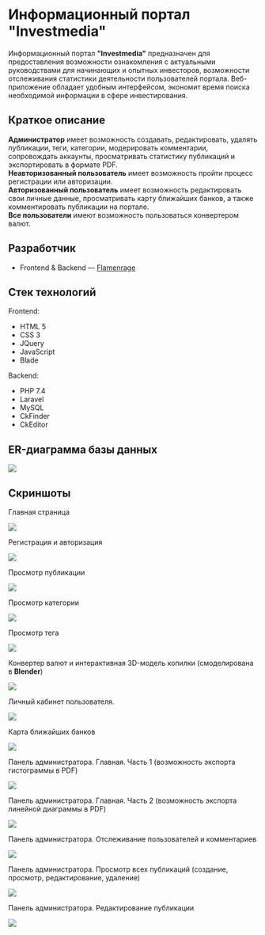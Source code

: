 # Информационный портал "Investmedia"

Информационный портал **"Investmedia"** предназначен для предоставления возможности ознакомления с актуальными руководствами для начинающих и опытных инвесторов, возможности отслеживания статистики деятельности пользователей портала. Веб-приложение  обладает удобным интерфейсом, экономит время поиска необходимой информации в сфере инвестирования. <br>

## Краткое описание

**Администратор** имеет возможность создавать, редактировать, удалять публикации, теги, категории, модерировать комментарии, сопровождать аккаунты, просматривать статистику публикаций и экспортировать в формате PDF.<br>
**Неавторизованный пользователь** имеет возможность пройти процесс регистрации или авторизации.<br>
**Авторизованный пользователь** имеет возможность редактировать свои личные данные, просматривать карту ближайших банков, а также комментировать публикации на портале.<br>
**Все пользователи** имеют возможность пользоваться конвертером валют.

## Разработчик

- Frontend & Backend — [Flamenrage](https://github.com/Flamenrage)

## Стек технологий

Frontend:
- HTML 5
- CSS 3
- JQuery
- JavaScript
- Blade

Backend:
- PHP 7.4
- Laravel
- MySQL
- CkFinder
- CkEditor

## ER-диаграмма базы данных

![](https://sun9-34.userapi.com/impg/pJXfK9XW54Aj5x6PsdLfP6LK1qd3sAYWs--pdw/qXRX8HV6bnQ.jpg?size=1311x753&quality=96&sign=c17bce21ceb2a10c22758b5895b4cf69&type=album)

## Скриншоты

Главная страница

![](https://sun7-8.userapi.com/impg/ffQKgf7CLYWoBivb8WLWw_8HavsBy0HfCfcTaw/_7L4dVYTfrU.jpg?size=1889x954&quality=96&sign=638cbba484ca1e408ac72b304caaa3bf&type=album)

Регистрация и авторизация

![](https://sun9-65.userapi.com/impg/amvfk_xzQ_o16AEGfGTl1SL5XPp2ZskDfije_w/11k6l2ek31c.jpg?size=1160x559&quality=96&sign=9bd4d6371d872902008605205617c0c6&type=album)

Просмотр публикации

![](https://sun9-4.userapi.com/impg/6uKgfB2ptb1W0CClvjYl-u0noejdldK9sSgewQ/sKXcJHf3tkc.jpg?size=1290x951&quality=96&sign=dc5cbe18479c6753dfa8d9c5aa248bcd&type=album)

Просмотр категории

![](https://sun9-86.userapi.com/impg/0uSjmqjJsBvzsLP3ZE0zACRbgAgGsY_W9OWrCw/3BzpZEzVLk8.jpg?size=1890x904&quality=96&sign=b9e03812a080075832a1a9c688dc8889&type=album)

Просмотр тега

![](https://sun9-87.userapi.com/impg/bKJQRbMyiAib1RK9E_IYjZr6b6zZ2ZONXHn1fQ/cPWY1HQVAXg.jpg?size=1894x925&quality=96&sign=85e22d12864f1760c484d56d157ddcf5&type=album)

Конвертер валют и интерактивная 3D-модель копилки (смоделирована в **Blender**)

![](https://sun9-50.userapi.com/impg/Dj5eI4mWmXQX1t5IcFNCFps2ZUpOsnhCpXKeiQ/KbUoofwaxOI.jpg?size=1453x1042&quality=96&sign=812ab6989a4ecb2e5be6d8acf9b9f54e&type=album)

Личный кабинет пользователя.

![](https://sun9-57.userapi.com/impg/WdjA6AUjwvNSjdF1gbuwcCZtQ_jpf2OE8drefg/8Bn9-cAq2aQ.jpg?size=1492x908&quality=96&sign=de5e8d05d33add6ad501726e953d0608&type=album)

Карта ближайших банков

![](https://sun7-8.userapi.com/impg/V43JgCAKCmoyFCymIgsCYMpqyCq8VcTJBKra2A/wXJRoHyrQ9U.jpg?size=1023x899&quality=96&sign=1f296288bd5c21367db3ba3381c8242b&type=album)

Панель администратора. Главная. Часть 1 (возможность экспорта гистограммы в PDF)

![](https://sun9-21.userapi.com/impg/enJj5OWgiRF-JpZSu0oUq5u9HOpuQ6daixgxIA/b9vRBgXhblE.jpg?size=1458x930&quality=96&sign=babbaefaca91942e98dd2ad233d7a6c1&type=album)

Панель администратора. Главная. Часть 2 (возможность экспорта линейной диаграммы в PDF)

![](https://sun9-17.userapi.com/impg/WjWTueMQXYMT3XSXXURS3Tl1xGHwuUnvMElCnA/c0IdfnIeU7c.jpg?size=1072x594&quality=96&sign=23655c75f9e0e984caece05679d2b1a1&type=album)

Панель администратора. Отслеживание пользователей и комментариев

![](https://sun7-9.userapi.com/impg/fNY2SH8UvJAbJtfxdIwdn51L5hPaFq5Rt7fieA/BkMQzZWNt1M.jpg?size=1564x736&quality=96&sign=c0193d616e884c6b5c5941932c764d2d&type=album)

Панель администратора. Просмотр всех публикаций (создание, просмотр, редактирование, удаление)

![](https://sun9-81.userapi.com/impg/3U0yvoW6P4Bh1jB6STNpUPZlz8Qe6rFMESxyfQ/mGYtCg39k5w.jpg?size=1946x768&quality=96&sign=64f58db8b3b429f7bef0e70b371c5184&type=album)

Панель администратора. Редактирование публикации

![](https://sun9-30.userapi.com/impg/zYa9HPPo_uXymb8uqsrbUu5aIva2U-KrwTZcsw/A9VY8l4aVcg.jpg?size=1521x739&quality=96&sign=d908ed247f4320bde0302607e5a92b05&type=album)

